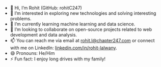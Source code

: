 - 👋 Hi, I’m Rohit (GitHub: rohitC247)
- 👀 I’m interested in exploring new technologies and solving interesting problems.
- 🌱 I’m currently learning machine learning and data science.
- 💞️ I’m looking to collaborate on open-source projects related to web development and data analysis.
- 📫 You can reach me via email at [rohit.l@chapter247.com](mailto:rohit.l@chapter247.com) or connect with me on LinkedIn: [linkedin.com/in/rohit-lalwany](https://linkedin.com/in/rohit-lalwany).
- 😄 Pronouns: He/Him
- ⚡ Fun fact: I enjoy long drives with my family!
